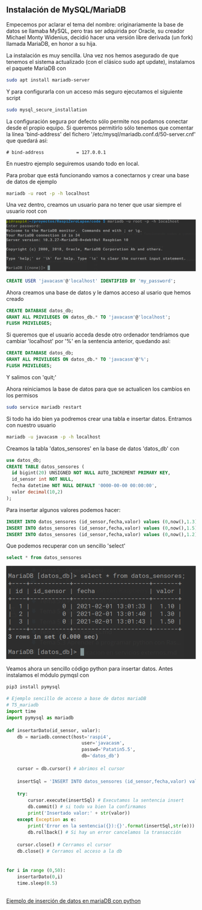 ## Instalación de MySQL/MariaDB

Empecemos por aclarar el tema del nombre: originariamente la base de datos se llamaba MySQL, pero tras ser adquirida por Oracle, su creador Michael Monty Widenius, decidió hacer una versión libre derivada (un fork) llamada MariaDB, en honor a su hija.

La instalación es muy sencilla. Una vez nos hemos asegurado de que tenemos el sistema actualizado (con el clásico sudo apt update), instalamos el paquete MariaDB con 

```sh
sudo apt install mariadb-server
```

Y para configurarla con un acceso más seguro ejecutamos el siguiente script

```sh
sudo mysql_secure_installation
```

La configuración segura por defecto sólo permite nos podamos conectar desde el propio equipo. Si queremos permitirlo sólo tenemos que comentar la línea 'bind-address' del fichero '/etc/mysql/mariadb.conf.d/50-server.cnf' que quedará así:

```
# bind-address            = 127.0.0.1
```
En nuestro ejemplo seguiremos usando todo en local.

Para probar que está funcionando vamos a conectarnos y crear una base de datos de ejemplo

```sh
mariadb -u root -p -h localhost
```

Una vez dentro, creamos un usuario para no tener que usar siempre el usuario root con 

![Test MariaDB](./images/test_mariaDB.png)


```SQL
CREATE USER 'javacasm'@'localhost' IDENTIFIED BY 'my_password';
```

Ahora creamos una base de datos y le damos acceso al usario que hemos creado

```SQL
CREATE DATABASE datos_db;
GRANT ALL PRIVILEGES ON datos_db.* TO 'javacasm'@'localhost';
FLUSH PRIVILEGES;
```
Si queremos que el usuario acceda desde otro ordenador tendríamos que cambiar 'localhost' por '%' en la sentencia anterior, quedando así:

```SQL
CREATE DATABASE datos_db;
GRANT ALL PRIVILEGES ON datos_db.* TO 'javacasm'@'%';
FLUSH PRIVILEGES;
```

Y salimos con 'quit;'


Ahora reiniciamos la base de datos para que se actualicen los cambios en los permisos

```sh
sudo service mariadb restart    
```

Si todo ha ido bien ya podremos crear una tabla e insertar datos. Entramos con nuestro usuario

```sh
mariadb -u javacasm -p -h localhost
```

Creamos la tabla 'datos_sensores' en la base de datos 'datos_db' con

```SQL
use datos_db;
CREATE TABLE datos_sensores (
  id bigint(20) UNSIGNED NOT NULL AUTO_INCREMENT PRIMARY KEY,
  id_sensor int NOT NULL,
  fecha datetime NOT NULL DEFAULT '0000-00-00 00:00:00',
  valor decimal(10,2)
);
```
Para insertar algunos valores podemos hacer:

```SQL
INSERT INTO datos_sensores (id_sensor,fecha,valor) values (0,now(),1.3);
INSERT INTO datos_sensores (id_sensor,fecha,valor) values (0,now(),1.5);
INSERT INTO datos_sensores (id_sensor,fecha,valor) values (0,now(),1.2);
```

Que podemos recuperar con un sencillo 'select'

```SQL
select * from datos_sensores
```

![Select de datos en MariaDB](./images/Datos_mariaDB.png)

Veamos ahora un sencillo código python para insertar datos. Antes instalamos el módulo pymqsl con

```sh
pip3 install pymysql
```

```python
# Ejemplo sencillo de acceso a base de datos mariaDB 
# T5_mariadb
import time
import pymysql as mariadb

def insertarDato(id_sensor, valor):
    db = mariadb.connect(host='raspi4',
                            user='javacasm',
                            passwd='Patatin5.5',
                            db='datos_db')

    cursor = db.cursor() # abrimos el cursor

    insertSql = 'INSERT INTO datos_sensores (id_sensor,fecha,valor) values ({},now(),{});'.format(str(id_sensor),str(valor))

    try:
        cursor.execute(insertSql) # Executamos la sentencia insert
        db.commit() # si todo va bien la confirmamos
        print('Insertado valor:' + str(valor))
    except Exception as e:
        print('Error en la sentencia({}):{}'.format(insertSql,str(e)))
        db.rollback() # Si hay un error cancelamos la transacción

    cursor.close() # Cerramos el cursor
    db.close() # Cerramos el acceso a la db


for i in range (0,50):
    insertarDato(0,i)
    time.sleep(0.5)
    
```
[Ejemplo de inserción de datos en mariaDB con python](./codigo/T5_mariadb.py)

